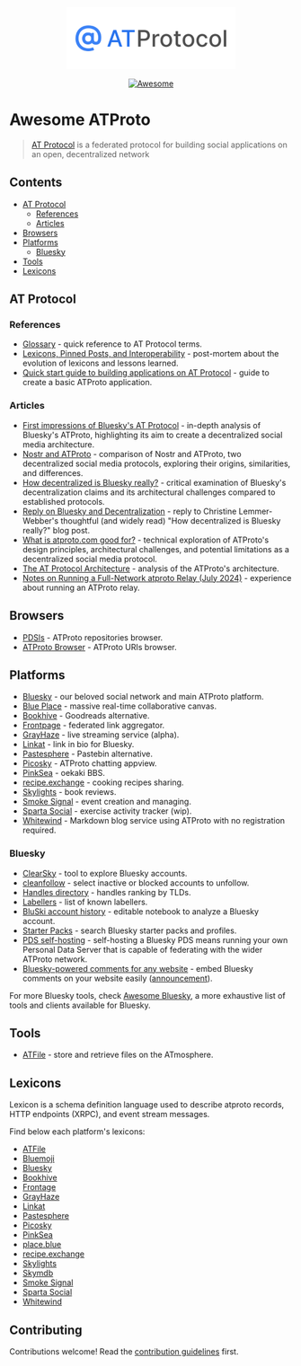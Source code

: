 <div align="center">
<img src="https://raw.githubusercontent.com/atblueprints/awesome-atproto/main/assets/logo.png" width="300px">

[![Awesome](https://awesome.re/badge.svg)](https://awesome.re)
</div>

# Awesome ATProto 

> [AT Protocol](https://atproto.com/) is a federated protocol for building social applications on an open, decentralized network

## Contents

* [AT Protocol](#at-protocol)
    * [References](#references)
    * [Articles](#articles)
* [Browsers](#browsers)
* [Platforms](#platforms)
    * [Bluesky](#bluesky)
* [Tools](#tools)
* [Lexicons](#lexicons)

## AT Protocol

### References

* [Glossary](https://atproto.com/guides/glossary) - quick reference to AT Protocol terms.
* [Lexicons, Pinned Posts, and Interoperability](https://docs.bsky.app/blog/pinned-posts) - post-mortem about the evolution of lexicons and lessons learned.
* [Quick start guide to building applications on AT Protocol](https://atproto.com/guides/applications) - guide to create a basic ATProto application.

### Articles

* [First impressions of Bluesky's AT Protocol](https://educatedguesswork.org/posts/atproto-firstlook/) - in-depth analysis of Bluesky's ATProto, highlighting its aim to create a decentralized social media architecture.
* [Nostr and ATProto](https://shreyanjain.net/2024/07/05/nostr-and-atproto.html) - comparison of Nostr and ATProto, two decentralized social media protocols, exploring their origins, similarities, and differences.
* [How decentralized is Bluesky really?](https://dustycloud.org/blog/how-decentralized-is-bluesky/) - critical examination of Bluesky's decentralization claims and its architectural challenges compared to established protocols.
* [Reply on Bluesky and Decentralization](https://whtwnd.com/bnewbold.net/3lbvbtqrg5t2t) - reply to Christine Lemmer-Webber's thoughtful (and widely read) "How decentralized is Bluesky really?" blog post.
* [What is atproto.com good for?](https://bnewbold.net/2022/atproto_thoughts/) - technical exploration of ATProto's design principles, architectural challenges, and potential limitations as a decentralized social media protocol.
* [The AT Protocol Architecture](https://hackernoon.com/the-at-protocol-architecture) - analysis of the ATProto's architecture.
* [Notes on Running a Full-Network atproto Relay (July 2024)](https://whtwnd.com/bnewbold.net/entries/Notes%20on%20Running%20a%20Full-Network%20atproto%20Relay%20(July%202024)) - experience about running an ATProto relay.

## Browsers

* [PDSls](https://pdsls.dev/) - ATProto repositories browser.
* [ATProto Browser](https://atproto-browser.vercel.app/) - ATProto URIs browser.

## Platforms

* [Bluesky](https://bsky.social) - our beloved social network and main ATProto platform.
* [Blue Place](https://place.blue/) - massive real-time collaborative canvas.
* [Bookhive](https://bookhive.buzz/) - Goodreads alternative.
* [Frontpage](https://frontpage.fyi/) - federated link aggregator.
* [GrayHaze](https://grayhaze.live/about) - live streaming service (alpha).
* [Linkat](https://linkat.blue/) - link in bio for Bluesky.
* [Pastesphere](https://pastesphere.link/) - Pastebin alternative.
* [Picosky](https://psky.social/) - ATProto chatting appview.
* [PinkSea](https://pinksea.art/) - oekaki BBS.
* [recipe.exchange](https://recipe.exchange/) - cooking recipes sharing.
* [Skylights](https://skylights.my/) - book reviews.
* [Smoke Signal](https://smokesignal.events/) - event creation and managing.
* [Sparta Social](https://github.com/dblock/sparta-social) - exercise activity tracker (wip).
* [Whitewind](https://whtwnd.com/) - Markdown blog service using ATProto with no registration required.

### Bluesky

* [ClearSky](https://clearsky.app/) - tool to explore Bluesky accounts.
* [cleanfollow](https://cleanfollow-bsky.pages.dev/) - select inactive or blocked accounts to unfollow.
* [Handles directory](https://blue.mackuba.eu/directory/) - handles ranking by TLDs.
* [Labellers](https://blue.mackuba.eu/labellers/) - list of known labellers.
* [BluSki account history](https://mocku.me/nt/#%23+BluSki+account+history//%23%23+Whose+history%3F//Let's+pick+a+rando+hot+poster+from+Discovery+feed+--//%60%60%60JavaScript/%2F%2F+downloading+Discovery+feed+posts/let+discoveryFeedPosts+=+(await+fetch(/++'https:%2F%2Fapi.bsky.app%2Fxrpc%2Fapp.bsky.feed.getFeed%3Ffeed=at:%2F%2Fdid:plc:z72i7hdynmk6r22z27h6tvur%2Fapp.bsky.feed.generator%2Fwhats-hot%26limit=100',/++%7B+headers:+%7B+'accept-language':+'en'+%7D+%7D).then(x+=%3E+x.json())).feed;//%2F%2F+sort+by+likes/let+topTextPost+=+discoveryFeedPosts/++.filter(p+=%3E+p.post.record.text+%26%26+!p.post.record.embed)/++.sort((p1,+p2)+=%3E+p2.post.likeCount+-+p1.post.likeCount)%5B0%5D;//%2F%2F+let's+see+all+the+info+now/let+hotAuthor+=+%7B/++...topTextPost.post.author,/++post:+%7B+...topTextPost.post,+...topTextPost.post.record,+post:+undefined,+record:+undefined,+author:+undefined+%7D/%7D;/%60%60%60//If+you're+after+specifc+handle,+specify+it+now.//%60%60%60JavaScript/let+bskyHandle+=+%2F%2F+'oyin.bo';+++++++%2F%2F++%3C--+like+this/++hotAuthor.handle;+//let+resolvedAccount+=++await+fetch(/++'https:%2F%2Fpublic.api.bsky.app%2Fxrpc%2Fapp.bsky.actor.getProfile%3Factor='+%2B+bskyHandle).then(x=%3Ex.json())/%60%60%60//%23%23+Finding+PDS+for+that+account//PDS,+personal+data+server+physically+stores+account's+data.+Usually+it's+one+of+a+couple+dozens+BluSki+servers+in+the+cloud.//By+tradition+they+get+Latin+mushroom+names.//Accounts+sometimes+shift+from+one+mushroom+to+another,+so+we+find+the+latest+most+actual+PDS.//%60%60%60JavaScript/let+plcEntries+=+await+fetch(%60https:%2F%2Fplc.directory%2F$%7BresolvedAccount.did%7D%2Flog%2Faudit%60).then(x+=%3E+x.json());+%2F%2F+full+account+registry/let+lastKnownPds+=+plcEntries.slice().reverse().map(x=%3Ex.operation%3F.services%3F.atproto_pds%3F.endpoint).filter(Boolean)%5B0%5D;+%2F%2F+last+PDS+operation+record/%60%60%60//%23%23+Downloading+the+history+in+CAR%2FCBOR+format//Account+history+is+a+public+service,+because+it's+used+in+distributing+BluSki+data+across+the+network.+The+file+can+be+anything+between+1-50Mb+depending+on+shitposting+power.//The+binary+CAR%2FCBOR+format+saves+storage+and+bandwith,+and+has+extra+funky+cryptographic+signatures+(of+which+no+normal+person+cares).//%60%60%60JavaScript/let+binarySnapshot+=+await+fetch(lastKnownPds+%2B+'%2Fxrpc%2Fcom.atproto.sync.getRepo%3Fdid='+%2B+resolvedAccount.did).then(x+=%3E+x.arrayBuffer());/binarySnapshot.byteLength.toLocaleString()/%60%60%60//%23%23+Extracting+useful+data+from+CAR%2FCBOR//There+are+libraries+for+that+in+every+programming+language.+Just+invoke+and+it'll+come.//%60%60%60JavaScript/import+%7B+readCAR+%7D+from+'https:%2F%2Funpkg.com%2Fcoldsky';/let+parsedRecords+=+await+readCAR(resolvedAccount.did,+binarySnapshot,+%7B+sleep:+600+%7D)/%60%60%60//%23+Finally,+useful+info!//Having+this+rich+history+of+shitposts,+replies,+likes+and+more,+we+are+ready+to+look+at+actual+stats.//%23%23+What+kind+of+activity+dominates%3F//%60%60%60SQL/SELECT+%5B$type%5D,+COUNT(*)/FROM+$4+GROUP+BY+%5B$type%5D/ORDER+BY+COUNT(*)+DESC/%60%60%60//%23%23+5+days+of+heaviest+shitpost//%60%60%60SQL/SELECT+TOP+5+createdAt-%3Esplit('T')-%3E%5B0%5D+as+date,+COUNT(*)/FROM+$4/++WHERE+%5B$type%5D+=+%22app.bsky.feed.post%22/++GROUP+BY+createdAt-%3Esplit('T')-%3E%5B0%5D/ORDER+BY+COUNT(*)+DESC/%60%60%60//%23%23+5+days+of+love:+more+likes+gifted+to+others//%60%60%60SQL/SELECT+TOP+5+createdAt-%3Esplit('T')-%3E%5B0%5D+as+date,+COUNT(*)/FROM+$4/++WHERE+%5B$type%5D+=+%22app.bsky.feed.like%22/++GROUP+BY+createdAt-%3Esplit('T')-%3E%5B0%5D/ORDER+BY+COUNT(*)+DESC/%60%60%60//%23%23+10+favourite+accounts//%60%60%60SQL/SELECT+TOP+10+subject-%3Euri-%3Esplit('at:%2F%2F')-%3E%5B1%5D-%3Esplit('%2F')-%3E%5B0%5D+as+did,+COUNT(*)+AS+likes/FROM+$4/++WHERE+%5B$type%5D+=+%22app.bsky.feed.like%22/++GROUP+BY+subject-%3Euri-%3Esplit('at:%2F%2F')-%3E%5B1%5D-%3Esplit('%2F')-%3E%5B0%5D/ORDER+BY+COUNT(*)+DESC/%60%60%60//%23%23+Who+are+these+people%3F//Account+history+file+refers+to+other+accounts+with+hexadecimal+DID,+which+as+you+see+above+isn't+that+readable.//No+sweat,+BluSki+has+a+service+to+resolve+DID+to+account+name%2Fhandle%2Finfo.+Here+you+go.//%60%60%60JavaScript/Promise.all($8.map(async+entry+=%3E+%7B/++const+profile+=+await+fetch('https:%2F%2Fpublic.api.bsky.app%2Fxrpc%2Fapp.bsky.actor.getProfile%3Factor='+%2B+entry.did).then(x+=%3E+x.json());/++return+%7B/++++did:+profile.did,+handle:+profile.handle,+displayName:+profile.displayName,/++++likesCount:+entry.likes,/++++postsCount:+profile.postsCount,/++++...profile/++%7D;/%7D))/%60%60%60//%23%23+10+accounts+getting+most+reply+traffic//%60%60%60SQL/SELECT+TOP+10+reply-%3Eparent-%3Euri-%3Esplit('at:%2F%2F')-%3E%5B1%5D-%3Esplit('%2F')-%3E%5B0%5D+as+did,+COUNT(*)+AS+replies/FROM+$4/++WHERE+%5B$type%5D+=+%22app.bsky.feed.post%22+AND+reply+AND+reply-%3Eparent-%3Euri/++GROUP+BY+reply-%3Eparent-%3Euri-%3Esplit('at:%2F%2F')-%3E%5B1%5D-%3Esplit('%2F')-%3E%5B0%5D/ORDER+BY+COUNT(*)+DESC+/%60%60%60//And+again,+with+names+and+extra.//%60%60%60JavaScript/Promise.all($10.map(async+entry+=%3E+%7B/++const+profile+=+await+fetch('https:%2F%2Fpublic.api.bsky.app%2Fxrpc%2Fapp.bsky.actor.getProfile%3Factor='+%2B+entry.did).then(x+=%3E+x.json());/++return+%7B/++++did:+profile.did,+handle:+profile.handle,+displayName:+profile.displayName,/++++repliesCount:+entry.replies,/++++postsCount:+profile.postsCount,/++++...profile/++%7D;/%7D))/%60%60%60//) - editable notebook to analyze a Bluesky account.
* [Starter Packs](https://www.starterpacks.net/) - search Bluesky starter packs and profiles.
* [PDS self-hosting](https://atproto.com/guides/self-hosting) - self-hosting a Bluesky PDS means running your own Personal Data Server that is capable of federating with the wider ATProto network.
* [Bluesky-powered comments for any website](https://github.com/czue/bluesky-comments) - embed Bluesky comments on your website easily ([announcement](https://www.coryzue.com/writing/bluesky-comments/)).

For more Bluesky tools, check [Awesome Bluesky](https://github.com/notjuliet/awesome-bluesky), a more exhaustive list of tools and clients available for Bluesky.

## Tools

* [ATFile](https://github.com/ziodotsh/atfile) - store and retrieve files on the ATmosphere.

## Lexicons

Lexicon is a schema definition language used to describe atproto records, HTTP endpoints (XRPC), and event stream messages.

Find below each platform's lexicons:

* [ATFile](https://github.com/ziodotsh/lexicons/tree/main/blue/zio/atfile)
* [Bluemoji](https://github.com/aendra-rininsland/bluemoji/tree/main/schema/blue.moji)
* [Bluesky](https://github.com/bluesky-social/atproto/tree/main/lexicons/app/bsky)
* [Bookhive](https://github.com/nperez0111/bookhive/tree/main/lexicons)
* [Frontage](https://github.com/likeandscribe/frontpage/tree/main/lexicons/fyi/unravel/frontpage)
* [GrayHaze](https://github.com/hugeblank/grayhaze.live/tree/main/lexicons/live/grayhaze)
* [Linkat](https://github.com/mkizka/linkat/tree/main/lexicons/blue/linkat)
* [Pastesphere](https://github.com/echo8/pastesphere/tree/main/lexicons)
* [Picosky](https://github.com/psky-atp/appview/tree/main/lexicons/social/psky)
* [PinkSea](https://github.com/shinolabs/PinkSea/tree/master/PinkSea.Lexicons/com/shinolabs/pinksea)
* [place.blue](https://github.com/QuietImCoding/place.blue/tree/main/atproto/lexicons)
* [recipe.exchange](https://recipe.exchange/lexicons/)
* [Skylights](https://github.com/Gregoor/skylights/tree/main/web/lexicons)
* [Skymdb](https://github.com/safwanyp/skymdb/tree/main/domain/lexicons)
* [Smoke Signal](https://github.com/SmokeSignal-Events/lexicon)
* [Sparta Social](https://github.com/dblock/sparta-social/tree/main/lexicons)
* [Whitewind](https://github.com/whtwnd/whitewind-blog/tree/main/lexicons/com/whtwnd/blog) 

## Contributing

Contributions welcome! Read the [contribution guidelines](contributing.md) first.
